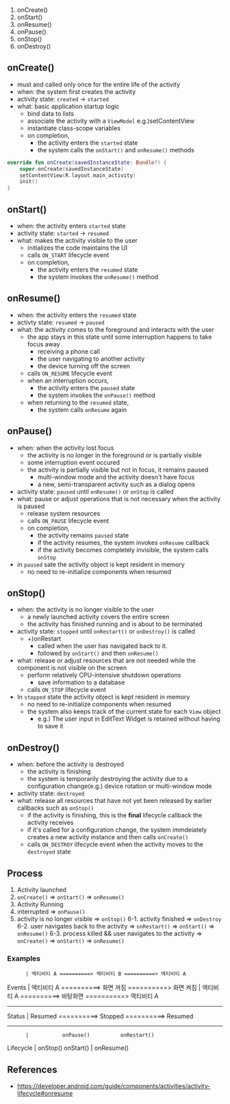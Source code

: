 1. onCreate()
2. onStart()
3. onResume()
4. onPause()
5. onStop()
6. onDestroy()


## onCreate()
- must and called only once for the entire life of the activity
- when: the system first creates the activity
- activity state: `created` -> `started`
- what: basic application startup logic
    + bind data to lists
    + associate the activity with a `ViewModel` e.g.)setContentView
    + instantiate class-scope variables
    + on completion, 
        + the activity enters the `started` state
        + the system calls the `onStart()` and `onResume()` methods 
```Kotlin
override fun onCreate(savedInstanceState: Bundle?) {
    super.onCreate(savedInstanceState)
    setContentView(R.layout.main_activity)
    init()
}
```

## onStart()
- when: the activity enters `started` state
- activity state: `started` -> `resumed`
- what: makes the activity visible to the user
    + initializes the code maintains the UI
    + calls `ON_START` lifecycle event
    + on completion,
        * the activity enters the `resumed` state
        * the system invokes the `onResume()` method

## onResume()
- when: the activity enters the `resumed` state
- activty state: `resumed` -> `paused`
- what: the activity comes to the foreground and interacts with the user
    + the app stays in this state until some interruption happens to take focus away
        + receiving a phone call
        + the user navigating to another activity
        + the device turning off the screen
    + calls `ON_RESUME` lifecycle event
    + when an interruption occurs,
        * the activity enters the `paused` state
        * the system invokes the `onPause()` method
    + when returning to the `resumed` state,
        * the system calls `onResume` again

## onPause()
- when: when the activity lost focus 
    + the activity is no longer in the foreground or is partially visible
    + some interruption event occured
    + the activity is partially visible but not in focus, it remains paused
        + multi-window mode and the activity doesn't have focus
        + a new, semi-transparent activity such as a dialog opens
- activity state: `paused` until `onResume()` or `onStop` is called
- what: pause or adjust operations that is not necessary when the activity is paused
    + release system resources
    + calls `ON_PAUSE` lifecycle event
    + on completion,
        * the activity remains `paused` state
        * if the activity resumes, the system invokes `onResume` callback
        * if the activity becomes completely invisible, the system calls `onStop`
- in `paused` sate the activity object is kept resident in memory
    + no need to re-initialize components when resumed

## onStop()
- when: the activity is no longer visible to the user
    + a newly launched activity covers the entire screen
    + the activity has finished running and is about to be terminated
- activity state: `stopped` until `onRestart()` or `onDestroy()` is called
    + +)onRestart
        - called when the user has navigated back to it.
        - followed by `onStart()` and then `onResume()`
- what: release or adjust resources that are not needed while the component is not visible on the screen
    + perform relatively CPU-intensive shutdown operations
        * save information to a database   
    + calls `ON_STOP` lifecycle event
- In `stopped` state the activity object is kept resident in memory
    + no need to re-initialize components when resumed
    + the system also keeps track of the current state for each `View` object
        * e.g.) The user input in EditText Widget is retained without having to save it


## onDestroy()
- when: before the activity is destroyed
    + the activity is finishing
    + the system is temporarily destroying the activity due to a configuration change(e.g.) device rotation or multi-window mode
- activity state: `destroyed`
- what: release all resources that have not yet been released by earlier callbacks such as `onStop()`
    + if the activity is finishing, this is the **final** lifecycle callback the activity receives
    + if it's called for a configuration change, the system immdeiately creates a new activity instance and then calls `onCreate()`
    + calls `ON_DESTROY` lifecycle event when the activity moves to the `destroyed` state


## Process
1. Activity launched
2. `onCreate()` => `onStart()` => `onResume()`
3. Activity Running
4. interrupted => `onPause()`
5. activity is no longer visible => `onStop()`
6-1. activity finished 
    => `onDestroy`
6-2. user navigates back to the activity
    => `onRestart()` => `onStart()` => `onResume()`
6-3. process killed && user navigates to the activity 
    => `onCreate()` => `onStart()` => `onResume()`

### Examples
          | 액티비티 A ==========> 액티비티 B ==========> 액티비티 A
  Events  | 액티비티 A ==========> 화면 꺼짐  ==========> 화면 켜짐
          | 액티비티 A ==========>  바탕화면  ==========> 액티비티 A
______________________________________________________________            
  Status  |  Resumed ==========> Stopped ==========> Resumed 
______________________________________________________________  
          |           onPause()          onRestart()
Lifecycle |           onStop()           onStart()
          |                              onResume()  


## References
- https://developer.android.com/guide/components/activities/activity-lifecycle#onresume
